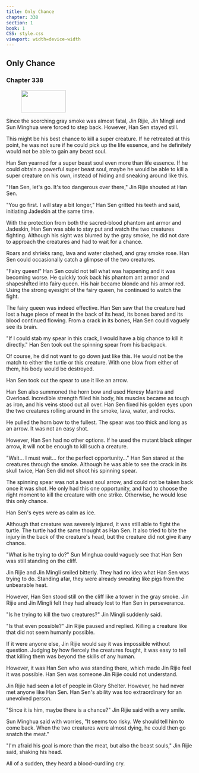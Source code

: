 ```yaml
---
title: Only Chance
chapter: 338
section: 1
book: 1
CSS: style.css
viewport: width=device-width
---
```


## Only Chance

### Chapter 338

<figure>
	<img src="../Images/gem.gif" alt="" id="gem" width="120" height="60" />
</figure>

Since the scorching gray smoke was almost fatal, Jin Rijie, Jin Mingli and Sun Minghua were forced to step back. However, Han Sen stayed still.

This might be his best chance to kill a super creature. If he retreated at this point, he was not sure if he could pick up the life essence, and he definitely would not be able to gain any beast soul.

Han Sen yearned for a super beast soul even more than life essence. If he could obtain a powerful super beast soul, maybe he would be able to kill a super creature on his own, instead of hiding and sneaking around like this.

"Han Sen, let's go. It's too dangerous over there," Jin Rijie shouted at Han Sen.

"You go first. I will stay a bit longer," Han Sen gritted his teeth and said, initiating Jadeskin at the same time.

With the protection from both the sacred-blood phantom ant armor and Jadeskin, Han Sen was able to stay put and watch the two creatures fighting. Although his sight was blurred by the gray smoke, he did not dare to approach the creatures and had to wait for a chance.

Roars and shrieks rang, lava and water clashed, and gray smoke rose. Han Sen could occasionally catch a glimpse of the two creatures.

"Fairy queen!" Han Sen could not tell what was happening and it was becoming worse. He quickly took back his phantom ant armor and shapeshifted into fairy queen. His hair became blonde and his armor red. Using the strong eyesight of the fairy queen, he continued to watch the fight.

The fairy queen was indeed effective. Han Sen saw that the creature had lost a huge piece of meat in the back of its head, its bones bared and its blood continued flowing. From a crack in its bones, Han Sen could vaguely see its brain.

"If I could stab my spear in this crack, I would have a big chance to kill it directly." Han Sen took out the spinning spear from his backpack.

Of course, he did not want to go down just like this. He would not be the match to either the turtle or this creature. With one blow from either of them, his body would be destroyed.

Han Sen took out the spear to use it like an arrow.

Han Sen also summoned the horn bow and used Heresy Mantra and Overload. Incredible strength filled his body, his muscles became as tough as iron, and his veins stood out all over. Han Sen fixed his golden eyes upon the two creatures rolling around in the smoke, lava, water, and rocks.

He pulled the horn bow to the fullest. The spear was too thick and long as an arrow. It was not an easy shot.

However, Han Sen had no other options. If he used the mutant black stinger arrow, it will not be enough to kill such a creature.

"Wait… I must wait… for the perfect opportunity…" Han Sen stared at the creatures through the smoke. Although he was able to see the crack in its skull twice, Han Sen did not shoot his spinning spear.

The spinning spear was not a beast soul arrow, and could not be taken back once it was shot. He only had this one opportunity, and had to choose the right moment to kill the creature with one strike. Otherwise, he would lose this only chance.

Han Sen's eyes were as calm as ice.

Although that creature was severely injured, it was still able to fight the turtle. The turtle had the same thought as Han Sen. It also tried to bite the injury in the back of the creature's head, but the creature did not give it any chance.

"What is he trying to do?" Sun Minghua could vaguely see that Han Sen was still standing on the cliff.

Jin Rijie and Jin Mingli smiled bitterly. They had no idea what Han Sen was trying to do. Standing afar, they were already sweating like pigs from the unbearable heat.

However, Han Sen stood still on the cliff like a tower in the gray smoke. Jin Rijie and Jin Mingli felt they had already lost to Han Sen in perseverance.

"Is he trying to kill the two creatures?" Jin Mingli suddenly said.

"Is that even possible?" Jin Rijie paused and replied. Killing a creature like that did not seem humanly possible.

If it were anyone else, Jin Rijie would say it was impossible without question. Judging by how fiercely the creatures fought, it was easy to tell that killing them was beyond the skills of any human.

However, it was Han Sen who was standing there, which made Jin Rijie feel it was possible. Han Sen was someone Jin Rijie could not understand.

Jin Rijie had seen a lot of people in Glory Shelter. However, he had never met anyone like Han Sen. Han Sen's ability was too extraordinary for an unevolved person.

"Since it is him, maybe there is a chance?" Jin Rijie said with a wry smile.

Sun Minghua said with worries, "It seems too risky. We should tell him to come back. When the two creatures were almost dying, he could then go snatch the meat."

"I'm afraid his goal is more than the meat, but also the beast souls," Jin Rijie said, shaking his head.

All of a sudden, they heard a blood-curdling cry.